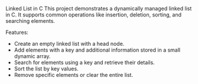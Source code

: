 Linked List in C
This project demonstrates a dynamically managed linked list in C. It supports common operations like insertion, deletion, sorting, and searching elements.

Features:
- Create an empty linked list with a head node.
- Add elements with a key and additional information stored in a small dynamic array.
- Search for elements using a key and retrieve their details.
- Sort the list by key values.
- Remove specific elements or clear the entire list.
